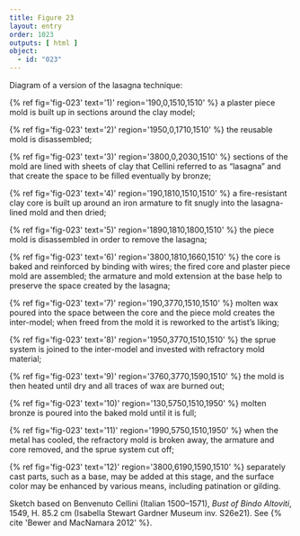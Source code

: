 ```yaml
---
title: Figure 23
layout: entry
order: 1023
outputs: [ html ]
object:
  - id: "023"
---
```


Diagram of a version of the lasagna technique: 

{% ref fig='fig-023' text='1)' region='190,0,1510,1510' %} a plaster piece mold is built up in sections around the clay model; 

{% ref fig='fig-023' text='2)' region='1950,0,1710,1510' %} the reusable mold is disassembled; 

{% ref fig='fig-023' text='3)' region='3800,0,2030,1510' %} sections of the mold are lined with sheets of clay that Cellini referred to as “lasagna” and that create the space to be filled eventually by bronze; 

{% ref fig='fig-023' text='4)' region='190,1810,1510,1510' %} a fire-resistant clay core is built up around an iron armature to fit snugly into the lasagna-lined mold and then dried; 

{% ref fig='fig-023' text='5)' region='1890,1810,1800,1510' %} the piece mold is disassembled in order to remove the lasagna; 

{% ref fig='fig-023' text='6)' region='3800,1810,1660,1510' %} the core is baked and reinforced by binding with wires; the fired core and plaster piece mold are assembled; the armature and mold extension at the base help to preserve the space created by the lasagna; 

{% ref fig='fig-023' text='7)' region='190,3770,1510,1510' %} molten wax poured into the space between the core and the piece mold creates the inter-model; when freed from the mold it is reworked to the artist’s liking; 

{% ref fig='fig-023' text='8)' region='1950,3770,1510,1510' %} the sprue system is joined to the inter-model and invested with refractory mold material; 

{% ref fig='fig-023' text='9)' region='3760,3770,1590,1510' %} the mold is then heated until dry and all traces of wax are burned out; 

{% ref fig='fig-023' text='10)' region='130,5750,1510,1950' %} molten bronze is poured into the baked mold until it is full; 

{% ref fig='fig-023' text='11)' region='1990,5750,1510,1950' %} when the metal has cooled, the refractory mold is broken away, the armature and core removed, and the sprue system cut off; 

{% ref fig='fig-023' text='12)' region='3800,6190,1590,1510' %} separately cast parts, such as a base, may be added at this stage, and the surface color may be enhanced by various means, including patination or gilding. 

Sketch based on Benvenuto Cellini (Italian 1500–1571), *Bust of Bindo Altoviti*, 1549, H. 85.2 cm (Isabella Stewart Gardner Museum inv. S26e21). See {% cite 'Bewer and MacNamara 2012' %}.
